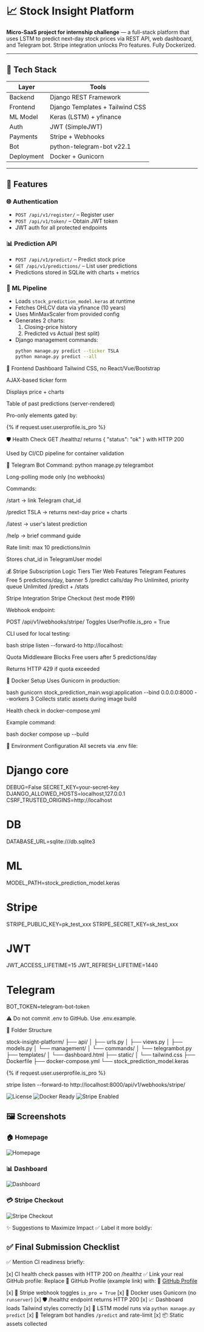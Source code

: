 # 📈 Stock Insight Platform

**Micro-SaaS project for internship challenge** — a full-stack platform that uses LSTM to predict next-day stock prices via REST API, web dashboard, and Telegram bot. Stripe integration unlocks Pro features. Fully Dockerized.

---

## 🔧 Tech Stack

| Layer        | Tools                         |
|--------------|-------------------------------|
| Backend      | Django REST Framework         |
| Frontend     | Django Templates + Tailwind CSS |
| ML Model     | Keras (LSTM) + yfinance       |
| Auth         | JWT (SimpleJWT)               |
| Payments     | Stripe + Webhooks             |
| Bot          | python-telegram-bot v22.1     |
| Deployment   | Docker + Gunicorn             |

---

## 🚀 Features

### 🌐 Authentication

- `POST /api/v1/register/` – Register user
- `POST /api/v1/token/` – Obtain JWT token
- JWT auth for all protected endpoints

### 📊 Prediction API

- `POST /api/v1/predict/` – Predict stock price
- `GET /api/v1/predictions/` – List user predictions
- Predictions stored in SQLite with charts + metrics

### 🧠 ML Pipeline

- Loads `stock_prediction_model.keras` at runtime
- Fetches OHLCV data via yfinance (10 years)
- Uses MinMaxScaler from provided config
- Generates 2 charts:
  1. Closing-price history
  2. Predicted vs Actual (test split)
- Django management commands:
  ```bash
  python manage.py predict --ticker TSLA
  python manage.py predict --all


🎨 Frontend Dashboard
Tailwind CSS, no React/Vue/Bootstrap

AJAX-based ticker form

Displays price + charts

Table of past predictions (server-rendered)

Pro-only elements gated by:

{% if request.user.userprofile.is_pro %}

🛡️ Health Check
GET /healthz/ returns { "status": "ok" } with HTTP 200

Used by CI/CD pipeline for container validation

🤖 Telegram Bot
Command: python manage.py telegrambot

Long-polling mode only (no webhooks)

Commands:

/start → link Telegram chat_id

/predict TSLA → returns next-day price + charts

/latest → user's latest prediction

/help → brief command guide

Rate limit: max 10 predictions/min

Stores chat_id in TelegramUser model

💰 Stripe Subscription Logic
Tiers
Tier	Web Features	Telegram Features
Free	5 predictions/day, banner	5 /predict calls/day
Pro	Unlimited, priority queue	Unlimited /predict + /stats

Stripe Integration
Stripe Checkout (test mode ₹199)

Webhook endpoint:

POST /api/v1/webhooks/stripe/
Toggles UserProfile.is_pro = True

CLI used for local testing:

bash
stripe listen --forward-to http://localhost:

Quota Middleware
Blocks Free users after 5 predictions/day

Returns HTTP 429 if quota exceeded

🐳 Docker Setup
Uses Gunicorn in production:

bash
gunicorn stock_prediction_main.wsgi:application --bind 0.0.0.0:8000 --workers 3
Collects static assets during image build

Health check in docker-compose.yml

Example command:

bash
docker compose up --build

🌱 Environment Configuration
All secrets via .env file:

# Django core
DEBUG=False
SECRET_KEY=your-secret-key
DJANGO_ALLOWED_HOSTS=localhost,127.0.0.1
CSRF_TRUSTED_ORIGINS=http://localhost

# DB
DATABASE_URL=sqlite:///db.sqlite3

# ML
MODEL_PATH=stock_prediction_model.keras

# Stripe
STRIPE_PUBLIC_KEY=pk_test_xxx
STRIPE_SECRET_KEY=sk_test_xxx

# JWT
JWT_ACCESS_LIFETIME=15
JWT_REFRESH_LIFETIME=1440

# Telegram
BOT_TOKEN=telegram-bot-token

⚠️ Do not commit .env to GitHub. Use .env.example.

📂 Folder Structure

stock-insight-platform/
├── api/
│   ├── urls.py
│   ├── views.py
│   ├── models.py
│   └── management/
│       └── commands/
│           └── telegrambot.py
├── templates/
│   └── dashboard.html
├── static/
│   └── tailwind.css
├── Dockerfile
├── docker-compose.yml
└── stock_prediction_model.keras

{% if request.user.userprofile.is_pro %}

stripe listen --forward-to http://localhost:8000/api/v1/webhooks/stripe/

![License](https://img.shields.io/badge/license-MIT-blue.svg)
![Docker Ready](https://img.shields.io/badge/deploy-Docker-green.svg)
![Stripe Enabled](https://img.shields.io/badge/payments-Stripe-brightgreen.svg)



## 🖼️ Screenshots

### 🏠 Homepage
![Homepage](screenshots/homepage.png)

### 📊 Dashboard
![Dashboard](screenshots/dashboard.png)

### 💳 Stripe Checkout
![Stripe Checkout](screenshots/stripe_checkout.png)



✨ Suggestions to Maximize Impact
✅ Label it more boldly:

## ✅ Final Submission Checklist
✅ Mention CI readiness briefly:

[x] CI health check passes with HTTP 200 on /healthz
✅ Link your real GitHub profile: Replace 🔗 GitHub Profile (example link) with:
🔗 [GitHub Profile](https://github.com/pavanipitti)

[x] 🎯 Stripe webhook toggles `is_pro = True`
[x] 🐳 Docker uses Gunicorn (no `runserver`)
[x] 🛡️ /healthz endpoint returns HTTP 200
[x] 📈 Dashboard loads Tailwind styles correctly
[x] 🧠 LSTM model runs via `python manage.py predict`
[x] 🤖 Telegram bot handles `/predict` and rate-limit
[x] 📦 Static assets collected
